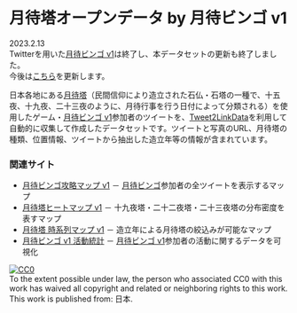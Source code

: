 # 月待塔オープンデータ by 月待ビンゴ v1

2023.2.13  
Twitterを用いた[月待ビンゴ v1](https://moon.sekibutsu.info/v1/)は終了し、本データセットの更新も終了しました。  
今後は[こちら](https://github.com/sekibutsu-info/map_data)を更新します。

日本各地にある[月待塔](https://ja.wikipedia.org/wiki/月待塔)（民間信仰により造立された石仏・石塔の一種で、十五夜、十九夜、二十三夜のように、月待行事を行う日付によって分類される）を使用したゲーム・[月待ビンゴ v1](https://moon.sekibutsu.info/v1/)参加者のツイートを、[Tweet2LinkData](https://github.com/midoriit/Tweet2LinkData)を利用して自動的に収集して作成したデータセットです。ツイートと写真のURL、月待塔の種類、位置情報、ツイートから抽出した造立年等の情報が含まれています。

### 関連サイト
* [月待ビンゴ攻略マップ v1](https://moon.sekibutsu.info/v1/map/) － [月待ビンゴ](https://moon.sekibutsu.info)参加者の全ツイートを表示するマップ
* [月待塔ヒートマップ v1](https://moon.sekibutsu.info/v1/map/heatmap.html) － 十九夜塔・二十二夜塔・二十三夜塔の分布密度を表すマップ
* [月待塔 時系列マップ v1](https://moon.sekibutsu.info/v1/map/timeseries.html) － 造立年による月待塔の絞込みが可能なマップ
* [月待ビンゴ v1 活動統計](https://moon.sekibutsu.info/v1/stats/) － [月待ビンゴ v1](https://moon.sekibutsu.info/v1/)参加者の活動に関するデータを可視化

<p xmlns:dct="http://purl.org/dc/terms/" xmlns:vcard="http://www.w3.org/2001/vcard-rdf/3.0#">
  <a rel="license"
     href="http://creativecommons.org/publicdomain/zero/1.0/">
    <img src="http://i.creativecommons.org/p/zero/1.0/88x31.png" style="border-style: none;" alt="CC0" />
  </a>
  <br />
  To the extent possible under law,
  <span rel="dct:publisher" resource="[_:publisher]">the person who associated CC0</span>
  with this work has waived all copyright and related or neighboring
  rights to this work.
This work is published from:
<span property="vcard:Country" datatype="dct:ISO3166"
      content="JP" about="[_:publisher]">
  日本</span>.
</p>
